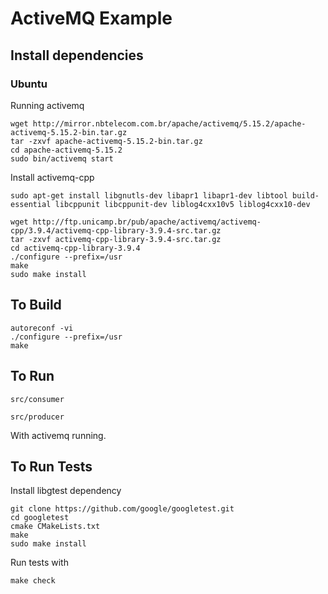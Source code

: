 ActiveMQ Example
================

## Install dependencies

### Ubuntu

Running activemq

```
wget http://mirror.nbtelecom.com.br/apache/activemq/5.15.2/apache-activemq-5.15.2-bin.tar.gz
tar -zxvf apache-activemq-5.15.2-bin.tar.gz
cd apache-activemq-5.15.2
sudo bin/activemq start
```

Install activemq-cpp

`sudo apt-get install libgnutls-dev libapr1 libapr1-dev libtool build-essential
libcppunit libcppunit-dev liblog4cxx10v5 liblog4cxx10-dev`

```
wget http://ftp.unicamp.br/pub/apache/activemq/activemq-cpp/3.9.4/activemq-cpp-library-3.9.4-src.tar.gz
tar -zxvf activemq-cpp-library-3.9.4-src.tar.gz
cd activemq-cpp-library-3.9.4
./configure --prefix=/usr
make
sudo make install
```

## To Build

```
autoreconf -vi
./configure --prefix=/usr
make
```

## To Run

`src/consumer`

`src/producer`

With activemq running.

## To Run Tests

Install libgtest dependency

```
git clone https://github.com/google/googletest.git
cd googletest
cmake CMakeLists.txt
make
sudo make install
```

Run tests with

`make check`

